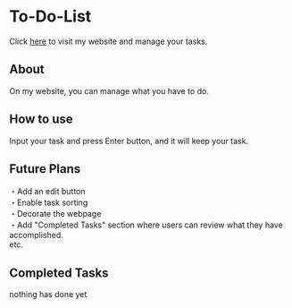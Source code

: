 # To-Do-List
Click [here](https://appleple47.github.io/To-Do-List/) to visit my website and manage your tasks.

## About
On my website, you can manage what you have to do.

## How to use 
Input your task and press Enter button, and it will keep your task. 

## Future Plans
・Add an edit button\
・Enable task sorting\
・Decorate the webpage\
・Add "Completed Tasks" section where users can review what they have accomplished.\
  etc.

## Completed Tasks
nothing has done yet